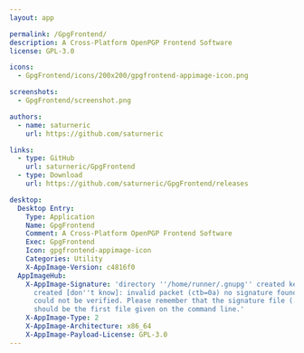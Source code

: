 ```yaml
---
layout: app

permalink: /GpgFrontend/
description: A Cross-Platform OpenPGP Frontend Software
license: GPL-3.0

icons:
  - GpgFrontend/icons/200x200/gpgfrontend-appimage-icon.png

screenshots:
  - GpgFrontend/screenshot.png

authors:
  - name: saturneric
    url: https://github.com/saturneric

links:
  - type: GitHub
    url: saturneric/GpgFrontend
  - type: Download
    url: https://github.com/saturneric/GpgFrontend/releases

desktop:
  Desktop Entry:
    Type: Application
    Name: GpgFrontend
    Comment: A Cross-Platform OpenPGP Frontend Software
    Exec: GpgFrontend
    Icon: gpgfrontend-appimage-icon
    Categories: Utility
    X-AppImage-Version: c4816f0
  AppImageHub:
    X-AppImage-Signature: 'directory ''/home/runner/.gnupg'' created keybox ''/home/runner/.gnupg/pubring.kbx''
      created [don''t know]: invalid packet (ctb=0a) no signature found the signature
      could not be verified. Please remember that the signature file (.sig or .asc)
      should be the first file given on the command line.'
    X-AppImage-Type: 2
    X-AppImage-Architecture: x86_64
    X-AppImage-Payload-License: GPL-3.0
---
```

